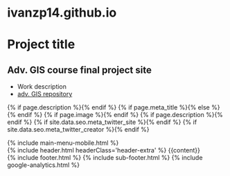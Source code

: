 # ivanzp14.github.io
# Project title
## Adv. GIS course final project site
- Work description
- [adv. GIS repository](https://github.com/ivanzp14/python_GIS)
<!DOCTYPE html>
<html lang="en">

<head>
  <meta charset="utf-8">
  <title>{% if page.title %}{{page.title}}{% else %}{{ site.title | escape }}{% endif %}</title>
  <meta name="viewport" content="width=device-width, initial-scale=1" />
  <link rel="icon" type="image/png" href="{{ '/images/favicon-32x32.svg' | relative_url }}">
  <!-- Google Fonts CDN -->
  <link rel="preconnect" href="https://fonts.googleapis.com">
  <link rel="preconnect" href="https://fonts.gstatic.com" crossorigin>
  <link href="https://fonts.googleapis.com/css2?family=Playfair+Display:wght@400;700&display=swap" rel="stylesheet">
  <!-- Self host font -->
  <!-- <link rel="preload" href="{{ '/assets/fonts/playfair-display.woff2' | relative_url }}" as="font" type="font/woff2" crossorigin> -->
  <link href="{{ '/assets/css/style.css' | relative_url }}" rel="stylesheet">
  
  {% if page.description %}<meta name="description" content="{{ page.description }}" />{% endif %}
  {% if page.meta_title %}<meta property="og:title" content="{{ page.meta_title }}"/>{% else %}<meta property="og:title" content="{{ page.title }}"/>{% endif %}
  <meta property="og:type" content="website"/>
  <meta property="og:url" content="{{ url }}"/>
  {% if page.image %}<meta property="og:image" content="{{ page.image | absolute_url }}"/>{% endif %}
  {% if page.description %}<meta property="og:description" content="{{ page.description }}"/>{% endif %}
  <meta name="twitter:card" content="summary"/>
  {% if site.data.seo.meta_twitter_site %}<meta name="twitter:site" content="{{ site.seo.meta_twitter_site }}"/>{% endif %}
  {% if site.data.seo.meta_twitter_creator %}<meta name="twitter:creator" content="{{ site.seo.meta_twitter_creator }}"/>{% endif %}

</head>

<body class='page {{layout.bodyClass}}'>
  {% include main-menu-mobile.html %}
  <div id="wrapper" class="wrapper">
    {% include header.html headerClass='header-extra' %}
    {{content}}
  </div>
  {% include footer.html %}
  {% include sub-footer.html %}
  <script type="text/javascript" src="{{ '/assets/js/scripts.js' | relative_url }}"></script>
  {% include google-analytics.html %}
</body>
</html>
